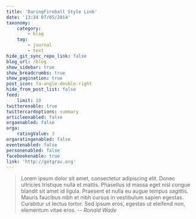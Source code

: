 ```yaml
---
title: 'DaringFireball Style Link'
date: '13:34 07/05/2014'
taxonomy:
    category:
        - blog
    tag:
        - journal
        - text
hide_git_sync_repo_link: false
blog_url: /blog
show_sidebar: true
show_breadcrumbs: true
show_pagination: true
post_icon: fa-angle-double-right
hide_from_post_list: false
feed:
    limit: 10
twitterenable: true
twittercardoptions: summary
articleenabled: false
orgaenabled: false
orga:
    ratingValue: 3
orgaratingenabled: false
eventenabled: false
personenabled: false
facebookenable: true
link: 'http://getgrav.org'
---
```


> Lorem ipsum dolor sit amet, consectetur adipiscing elit. Donec ultricies tristique nulla et mattis. Phasellus id massa eget nisl congue blandit sit amet id ligula. Praesent et nulla eu augue tempus sagittis. Mauris faucibus nibh et nibh cursus in vestibulum sapien egestas. Curabitur ut lectus tortor. Sed ipsum eros, egestas ut eleifend non, elementum vitae eros.
> -- <cite> Ronald Wade</cite>
